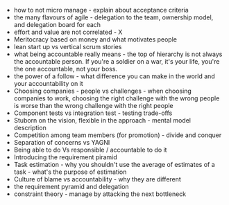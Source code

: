 - how to not micro manage - explain about acceptance criteria
- the many flavours of agile - delegation to the team, ownership model, and delegation board for each
- effort and value are not correlated - X
- Meritocracy based on money and what motivates people
- lean start up vs vertical scrum stories
- what being accountable really means - the top of hierarchy is not always the accountable person. If you're a soldier on a war, it's your life, you're the one accountable, not your boss. 
- the power of a follow - what difference you can make in the world and your accountability on it
- Choosing companies - people vs challenges - when choosing companies to work, choosing the right challenge with the wrong people is worse than the wrong challenge with the right people
- Component tests vs integration test - testing trade-offs
- Stuborn on the vision, flexible in the approach - mental model description
- Competition among team members (for promotion) - divide and conquer
- Separation of concerns vs YAGNI
- Being able to do Vs responsible / accountable to do it
- Introducing the requirement piramid
- Task estimation - why you shouldn't use the average of estimates of a task - what's the purpose of estimation
- Culture of blame vs accountability - why they are different
- the requirement pyramid and delegation
- constraint theory - manage by attacking the next bottleneck
